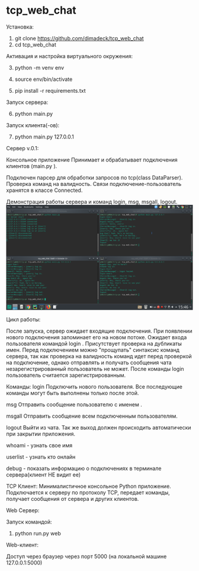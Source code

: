 # tcp_web_chat

Установка:
1) git clone https://github.com/dimadeck/tcp_web_chat
2) cd tcp_web_chat

Активация и настройка виртуального окружения:

3) python -m venv env

4) source env/bin/activate

5) pip install -r requirements.txt

Запуск сервера:

6) python main.py

Запуск клиента(-ов):

7) python main.py 127.0.0.1

Сервер v.0.1:

Консольное приложение
Принимает и обрабатывает подключения клиентов (main.py <ip>).

Подключен парсер для обработки запросов по tcp(class DataParser). Проверка команд на валидность.
Связи подключение-пользователь хранятся в классе Connected.

Демонстрация работы сервера и команд login, msg, msgall, logout.
![alt text](github01.png)

Цикл работы:

После запуска, сервер ожидает входящие подключения. При появлении нового подключения запоминает его на новом потоке.
Ожидает входа пользователя командой login <username>. Присутствует проверка на дубликаты имен. Перед подключением можно
"прощупать" синтаксис команд сервера, так как проверка на валидность команд идет перед проверкой на подключение,
однако отправлять и получать сообщения чата незарегистрированный пользователь не может. После команды login <username>
пользователь считается зарегистрированным.

Команды:
login <username> Подключить нового пользователя. Все последующие команды могут быть выполнены только после этой.

msg <username> <text> Отправить сообщение <text> пользователю с именем <username>.

msgall <text> Отправить сообщение <text> всем подключенным пользователям.

logout Выйти из чата. Так же выход должен происходить автоматически при закрытии приложения.

whoami - узнать свое имя

userlist - узнать кто онлайн

debug - показать информацию о подключениях в терминале сервера(клиент НЕ видит ее)


TCP Клиент:
Минималистичное консольное Python приложение.
Подключается к серверу по протоколу TCP, передает команды, получает сообщения от сервера и других клиентов.

Web Сервер:

Запуск командой:

1) python run.py web

Web-клиент:

Доступ через браузер через порт 5000 (на локальной машине 127.0.0.1:5000)